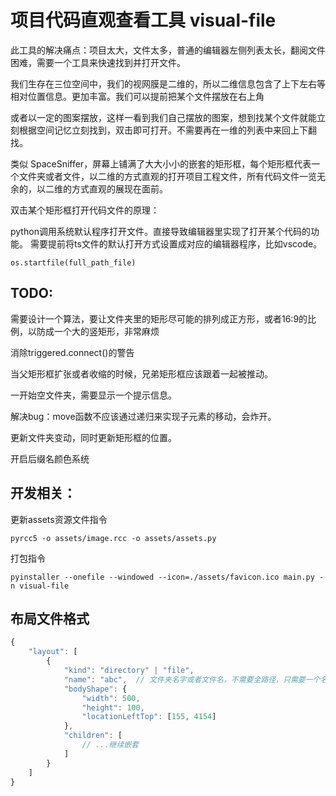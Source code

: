 # 项目代码直观查看工具 visual-file

此工具的解决痛点：项目太大，文件太多，普通的编辑器左侧列表太长，翻阅文件困难，需要一个工具来快速找到并打开文件。

我们生存在三位空间中，我们的视网膜是二维的，所以二维信息包含了上下左右等相对位置信息。更加丰富。我们可以提前把某个文件摆放在右上角

或者以一定的图案摆放，这样一看到我们自己摆放的图案，想到找某个文件就能立刻根据空间记忆立刻找到，双击即可打开。不需要再在一维的列表中来回上下翻找。

类似 SpaceSniffer，屏幕上铺满了大大小小的嵌套的矩形框，每个矩形框代表一个文件夹或者文件，以二维的方式直观的打开项目工程文件，所有代码文件一览无余的，以二维的方式直观的展现在面前。

双击某个矩形框打开代码文件的原理：

python调用系统默认程序打开文件。直接导致编辑器里实现了打开某个代码的功能。
需要提前将ts文件的默认打开方式设置成对应的编辑器程序，比如vscode。

```
os.startfile(full_path_file)
```

## TODO:

需要设计一个算法，要让文件夹里的矩形尽可能的排列成正方形，或者16:9的比例，以防成一个大的竖矩形，非常麻烦

消除triggered.connect()的警告

当父矩形框扩张或者收缩的时候，兄弟矩形框应该跟着一起被推动。

一开始空文件夹，需要显示一个提示信息。

解决bug：move函数不应该通过递归来实现子元素的移动，会炸开。

更新文件夹变动，同时更新矩形框的位置。

开启后缀名颜色系统

## 开发相关：

更新assets资源文件指令

```commandline
pyrcc5 -o assets/image.rcc -o assets/assets.py
```

打包指令

```commandline
pyinstaller --onefile --windowed --icon=./assets/favicon.ico main.py -n visual-file
```

## 布局文件格式

```js
{
	"layout": [
        {
            "kind": "directory" | "file",
            "name": "abc",  // 文件夹名字或者文件名，不需要全路径，只需要一个名字即可
            "bodyShape": {
                "width": 500,
                "height": 100,
                "locationLeftTop": [155, 4154]
            },
            "children": [
                // ...继续嵌套
            ]
        }
    ]
}
```